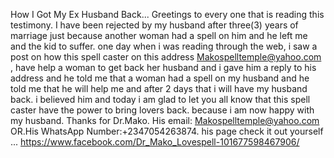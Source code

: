 How I Got My Ex Husband Back... Greetings to every one that is reading this testimony. I have been rejected by my husband after three(3) years of marriage just because another woman had a spell on him and he left me and the kid to suffer. one day when i was reading through the web, i saw a post on how this spell caster on this address Makospelltemple@yahoo.com , have help a woman to get back her husband and i gave him a reply to his address and he told me that a woman had a spell on my husband and he told me that he will help me and after 2 days that i will have my husband back. i believed him and today i am glad to let you all know that this spell caster have the power to bring lovers back. because i am now happy with my husband. Thanks for Dr.Mako. His email: Makospelltemple@yahoo.com OR.His WhatsApp Number:+2347054263874. his page check it out yourself ...
https://www.facebook.com/Dr_Mako_Lovespell-101677598467906/
